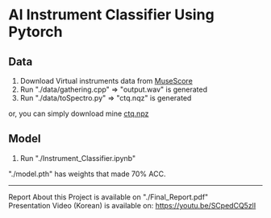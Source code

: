 # AI Instrument Classifier Using Pytorch

## Data       
1. Download Virtual instruments data from [MuseScore](https://github.com/musescore/MuseScore/raw/2.1/share/sound/FluidR3Mono_GM.sf3)    
2. Run "./data/gathering.cpp" => "output.wav" is generated      
3. Run "./data/toSpectro.py" => "ctq.nqz" is generated
       
or, you can simply download mine [ctq.npz](https://drive.google.com/file/d/1zAsxSKeloyiXsQInsLXToPCVWM8Z516p/view?usp=sharing)       
       
## Model    
1. Run "./Instrument_Classifier.ipynb"      
       
"./model.pth" has weights that made 70% ACC.        
***
Report About this Project is available on "./Final_Report.pdf"   
Presentation Video (Korean) is available on: https://youtu.be/SCpedCQ5zlI    
